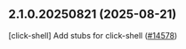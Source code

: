 ## 2.1.0.20250821 (2025-08-21)

[click-shell] Add stubs for click-shell ([#14578](https://github.com/python/typeshed/pull/14578))

